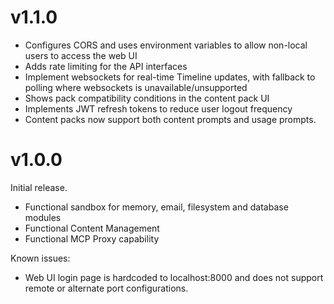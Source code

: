 # v1.1.0

* Configures CORS and uses environment variables to allow non-local users to access the web UI
* Adds rate limiting for the API interfaces
* Implement websockets for real-time Timeline updates, with fallback to polling where websockets is unavailable/unsupported
* Shows pack compatibility conditions in the content pack UI
* Implements JWT refresh tokens to reduce user logout frequency
* Content packs now support both content prompts and usage prompts.

# v1.0.0

Initial release.

* Functional sandbox for memory, email, filesystem and database modules
* Functional Content Management
* Functional MCP Proxy capability

Known issues:

* Web UI login page is hardcoded to localhost:8000 and does not support remote or alternate port configurations.
